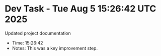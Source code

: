 # Dev Task - Tue Aug  5 15:26:42 UTC 2025
Updated project documentation
- Time: 15:26:42
- Notes: This was a key improvement step.
